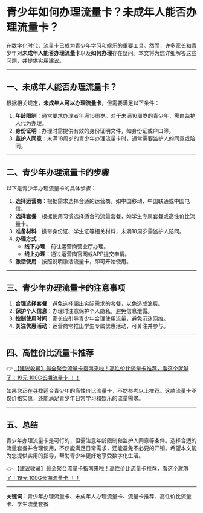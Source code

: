 # 青少年如何办理流量卡？未成年人能否办理流量卡？

在数字化时代，流量卡已成为青少年学习和娱乐的重要工具。然而，许多家长和青少年对**未成年人能否办理流量卡**以及**如何办理**存在疑问。本文将为您详细解答这些问题，并提供实用建议。

---

## 一、未成年人能否办理流量卡？

根据相关规定，**未成年人可以办理流量卡**，但需要满足以下条件：

1. **年龄限制**：通常要求办理者年满16周岁。对于未满16周岁的青少年，需由监护人代为办理。
2. **身份证明**：办理时需提供有效的身份证明文件，如身份证或户口簿。
3. **监护人同意**：未满18周岁的青少年办理流量卡时，通常需要监护人的同意或陪同。

---

## 二、青少年办理流量卡的步骤

以下是青少年办理流量卡的具体步骤：

1. **选择运营商**：根据需求选择合适的运营商，如中国移动、中国联通或中国电信。
2. **选择套餐**：根据使用习惯选择适合的流量套餐，如学生专属套餐或高性价比流量卡。
3. **准备材料**：携带身份证、学生证等相关材料，未满18周岁需监护人陪同。
4. **办理方式**：
   - **线下办理**：前往运营商营业厅办理。
   - **线上办理**：通过运营商官网或APP提交申请。
5. **激活使用**：按照说明激活流量卡，即可开始使用。

---

## 三、青少年办理流量卡的注意事项

1. **合理选择套餐**：避免选择超出实际需求的套餐，以免造成浪费。
2. **保护个人信息**：办理时注意保护个人隐私，避免信息泄露。
3. **控制使用时间**：家长应引导青少年合理使用流量，避免沉迷网络。
4. **关注优惠活动**：运营商常推出学生专属优惠活动，可关注并参与。

---

## 四、高性价比流量卡推荐

👉 [【建议收藏】最全聚合流量卡指南来啦！高性价比流量卡推荐，看这个就够了！19元 100G长期流量卡 ！！](https://bit.ly/Liuliangka)

如果您正在寻找适合青少年的高性价比流量卡，不妨参考以上推荐。这款流量卡不仅价格实惠，还能满足青少年日常学习和娱乐的流量需求。

---

## 五、总结

青少年办理流量卡是可行的，但需注意年龄限制和监护人同意等条件。选择合适的流量套餐并合理使用，不仅能满足日常需求，还能避免不必要的开销。希望本文能为您提供实用的指导，帮助青少年更好地享受数字化生活。

👉 [【建议收藏】最全聚合流量卡指南来啦！高性价比流量卡推荐，看这个就够了！19元 100G长期流量卡 ！！](https://bit.ly/Liuliangka)

---

**关键词**：青少年办理流量卡、未成年人办理流量卡、流量卡推荐、高性价比流量卡、学生流量套餐